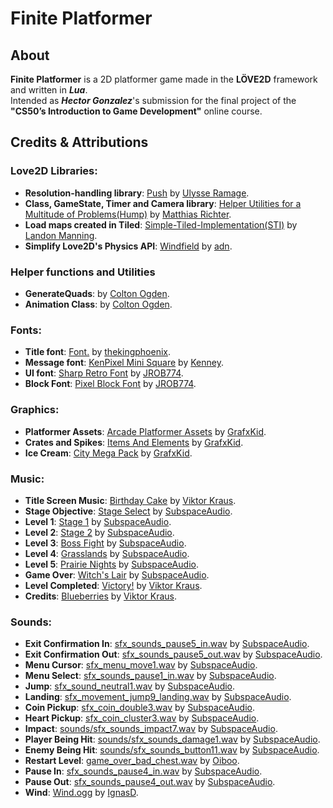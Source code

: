 # Finite Platformer

## About

**Finite Platformer** is a 2D platformer game made in the **LÖVE2D** framework and written in ***Lua***.  
Intended as ***Hector Gonzalez***'s submission for the final project of the **"CS50’s Introduction to Game Development"** online course.

## Credits & Attributions

### Love2D Libraries:

- **Resolution-handling library**: [Push](https://github.com/Ulydev/push) by [Ulysse Ramage](https://github.com/Ulydev).
- **Class, GameState, Timer and Camera library**: [Helper Utilities for a Multitude of Problems(Hump)](https://github.com/vrld/hump) by [Matthias Richter](https://github.com/vrld).
- **Load maps created in Tiled**: [Simple-Tiled-Implementation(STI)](https://github.com/karai17/Simple-Tiled-Implementation) by [Landon Manning](https://github.com/karai17).
- **Simplify Love2D's Physics API**: [Windfield](https://github.com/a327ex/windfield) by [adn](https://github.com/a327ex).

### Helper functions and Utilities

- **GenerateQuads**: by [Colton Ogden](https://github.com/coltonoscopy).
- **Animation Class**: by [Colton Ogden](https://github.com/coltonoscopy).

### Fonts:

- **Title font**: [Font.](https://opengameart.org/content/font-0) by [thekingphoenix](https://opengameart.org/users/thekingphoenix).
- **Message font**: [KenPixel Mini Square](https://opengameart.org/content/kenney-fonts) by [Kenney](https://opengameart.org/users/kenney).
- **UI font**: [Sharp Retro Font](https://opengameart.org/content/sharp-retro-font) by [JROB774](https://opengameart.org/users/jrob774).
- **Block Font**: [Pixel Block Font](https://opengameart.org/content/pixel-block-font) by [JROB774](https://opengameart.org/users/jrob774).

### Graphics:

- **Platformer Assets**: [Arcade Platformer Assets](https://opengameart.org/content/arcade-platformer-assets) by [GrafxKid](https://opengameart.org/users/grafxkid).
- **Crates and Spikes**: [Items And Elements](https://opengameart.org/content/items-and-elements) by [GrafxKid](https://opengameart.org/users/grafxkid).
- **Ice Cream**: [City Mega Pack](https://opengameart.org/content/city-mega-pack) by [GrafxKid](https://opengameart.org/users/grafxkid).

### Music:

- **Title Screen Music**: [Birthday Cake](https://opengameart.org/content/birthday-cake) by [Viktor Kraus](https://opengameart.org/users/viktor-kraus).
- **Stage Objective**: [Stage Select](https://opengameart.org/content/4-chiptunes-adventure) by [SubspaceAudio](https://opengameart.org/users/subspaceaudio).
- **Level 1**: [Stage 1](https://opengameart.org/content/4-chiptunes-adventure) by [SubspaceAudio](https://opengameart.org/users/subspaceaudio).
- **Level 2**: [Stage 2](https://opengameart.org/content/4-chiptunes-adventure) by [SubspaceAudio](https://opengameart.org/users/subspaceaudio).
- **Level 3**: [Boss Fight](https://opengameart.org/content/4-chiptunes-adventure) by [SubspaceAudio](https://opengameart.org/users/subspaceaudio).
- **Level 4**: [Grasslands](https://opengameart.org/content/jrpg-pack-1-exploration) by [SubspaceAudio](https://opengameart.org/users/subspaceaudio).
- **Level 5**: [Prairie Nights](https://opengameart.org/content/jrpg-pack-1-exploration) by [SubspaceAudio](https://opengameart.org/users/subspaceaudio).
- **Game Over**: [Witch's Lair](https://opengameart.org/content/jrpg-pack-3-evil) by [SubspaceAudio](https://opengameart.org/users/subspaceaudio).
- **Level Completed**: [Victory!](https://opengameart.org/content/victory-1) by [Viktor Kraus](https://opengameart.org/users/viktor-kraus).
- **Credits**: [Blueberries](https://opengameart.org/content/blueberries) by [Viktor Kraus](https://opengameart.org/users/viktor-kraus).

### Sounds:

- **Exit Confirmation In**: [sfx_sounds_pause5_in.wav](https://opengameart.org/content/512-sound-effects-8-bit-style) by [SubspaceAudio](https://opengameart.org/users/subspaceaudio).
- **Exit Confirmation Out**: [sfx_sounds_pause5_out.wav](https://opengameart.org/content/512-sound-effects-8-bit-style) by [SubspaceAudio](https://opengameart.org/users/subspaceaudio).
- **Menu Cursor**: [sfx_menu_move1.wav](https://opengameart.org/content/512-sound-effects-8-bit-style) by [SubspaceAudio](https://opengameart.org/users/subspaceaudio).
- **Menu Select**: [sfx_sounds_pause1_in.wav](https://opengameart.org/content/512-sound-effects-8-bit-style) by [SubspaceAudio](https://opengameart.org/users/subspaceaudio).
- **Jump**: [sfx_sound_neutral1.wav](https://opengameart.org/content/512-sound-effects-8-bit-style) by [SubspaceAudio](https://opengameart.org/users/subspaceaudio).
- **Landing**: [sfx_movement_jump9_landing.wav](https://opengameart.org/content/512-sound-effects-8-bit-style) by [SubspaceAudio](https://opengameart.org/users/subspaceaudio).
- **Coin Pickup**: [sfx_coin_double3.wav](https://opengameart.org/content/512-sound-effects-8-bit-style) by [SubspaceAudio](https://opengameart.org/users/subspaceaudio).
- **Heart Pickup**: [sfx_coin_cluster3.wav](https://opengameart.org/content/512-sound-effects-8-bit-style) by [SubspaceAudio](https://opengameart.org/users/subspaceaudio).
- **Impact**: [sounds/sfx_sounds_impact7.wav](https://opengameart.org/content/512-sound-effects-8-bit-style) by [SubspaceAudio](https://opengameart.org/users/subspaceaudio).
- **Player Being Hit**: [sounds/sfx_sounds_damage1.wav](https://opengameart.org/content/512-sound-effects-8-bit-style) by [SubspaceAudio](https://opengameart.org/users/subspaceaudio).
- **Enemy Being Hit**: [sounds/sfx_sounds_button11.wav](https://opengameart.org/content/512-sound-effects-8-bit-style) by [SubspaceAudio](https://opengameart.org/users/subspaceaudio).
- **Restart Level**: [game_over_bad_chest.wav](https://opengameart.org/content/game-over-bad-chest-sfx) by [Oiboo](https://opengameart.org/users/oiboo).
- **Pause In**: [sfx_sounds_pause4_in.wav](https://opengameart.org/content/512-sound-effects-8-bit-style) by [SubspaceAudio](https://opengameart.org/users/subspaceaudio).
- **Pause Out**: [sfx_sounds_pause4_out.wav](https://opengameart.org/content/512-sound-effects-8-bit-style) by [SubspaceAudio](https://opengameart.org/users/subspaceaudio).
- **Wind**: [Wind.ogg](https://opengameart.org/content/wind) by [IgnasD](https://opengameart.org/users/ignasd).